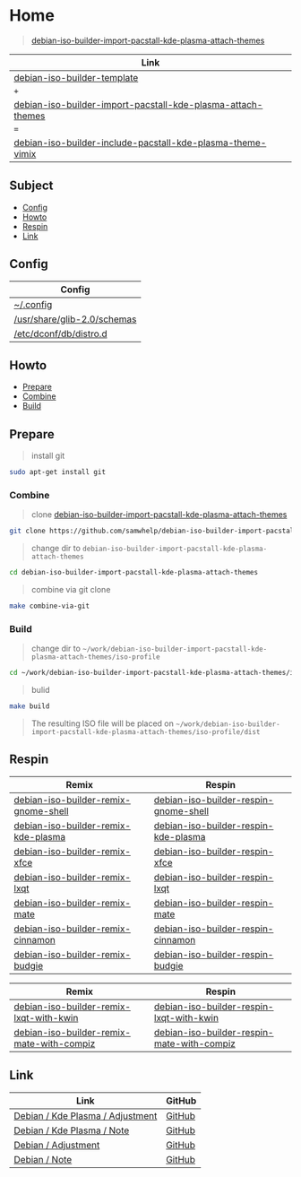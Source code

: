 

# Home

> [debian-iso-builder-import-pacstall-kde-plasma-attach-themes](https://samwhelp.github.io/debian-iso-builder-import-pacstall-kde-plasma-attach-themes/)

| Link |
| ---- |
| [debian-iso-builder-template](https://github.com/samwhelp/debian-iso-builder-template) |
| `+` |
| [debian-iso-builder-import-pacstall-kde-plasma-attach-themes](https://github.com/samwhelp/debian-iso-builder-import-pacstall-kde-plasma-attach-themes) |
| `=` |
| [debian-iso-builder-include-pacstall-kde-plasma-theme-vimix](https://github.com/samwhelp/debian-iso-builder-include-pacstall-kde-plasma-theme-vimix) |




## Subject

* [Config](#config)
* [Howto](#howto)
* [Respin](#respin)
* [Link](#link)




## Config

| Config |
| ------ |
| [~/.config](https://github.com/samwhelp/debian-iso-builder-import-pacstall-kde-plasma-attach-themes/tree/main/profile/template/asset/overlay/etc/skel/.config) |
| [/usr/share/glib-2.0/schemas](https://github.com/samwhelp/debian-iso-builder-import-pacstall-kde-plasma-attach-themes/tree/main/profile/template/asset/overlay/usr/share/glib-2.0/schemas) |
| [/etc/dconf/db/distro.d](https://github.com/samwhelp/debian-iso-builder-import-pacstall-kde-plasma-attach-themes/tree/main/profile/template/asset/overlay/etc/dconf/db/distro.d) |




## Howto

* [Prepare](#prepare)
* [Combine](#combine)
* [Build](#build)




## Prepare

> install git

``` sh
sudo apt-get install git
```




### Combine

> clone [debian-iso-builder-import-pacstall-kde-plasma-attach-themes](https://github.com/samwhelp/debian-iso-builder-import-pacstall-kde-plasma-attach-themes)

``` sh
git clone https://github.com/samwhelp/debian-iso-builder-import-pacstall-kde-plasma-attach-themes.git
```


> change dir to `debian-iso-builder-import-pacstall-kde-plasma-attach-themes`

``` sh
cd debian-iso-builder-import-pacstall-kde-plasma-attach-themes
```


> combine via git clone

``` sh
make combine-via-git
```


### Build


> change dir to `~/work/debian-iso-builder-import-pacstall-kde-plasma-attach-themes/iso-profile`

``` sh
cd ~/work/debian-iso-builder-import-pacstall-kde-plasma-attach-themes/iso-profile
```


> bulid

``` sh
make build
```

> The resulting ISO file will be placed on `~/work/debian-iso-builder-import-pacstall-kde-plasma-attach-themes/iso-profile/dist`




## Respin

| Remix | Respin |
| ----- | ------ |
| [debian-iso-builder-remix-gnome-shell](https://github.com/samwhelp/debian-iso-builder-remix-gnome-shell) | [debian-iso-builder-respin-gnome-shell](https://github.com/samwhelp/debian-iso-builder-respin-gnome-shell) |
| [debian-iso-builder-remix-kde-plasma](https://github.com/samwhelp/debian-iso-builder-remix-kde-plasma) | [debian-iso-builder-respin-kde-plasma](https://github.com/samwhelp/debian-iso-builder-respin-kde-plasma) |
| [debian-iso-builder-remix-xfce](https://github.com/samwhelp/debian-iso-builder-remix-xfce) | [debian-iso-builder-respin-xfce](https://github.com/samwhelp/debian-iso-builder-respin-xfce) |
| [debian-iso-builder-remix-lxqt](https://github.com/samwhelp/debian-iso-builder-remix-lxqt) | [debian-iso-builder-respin-lxqt](https://github.com/samwhelp/debian-iso-builder-respin-lxqt) |
| [debian-iso-builder-remix-mate](https://github.com/samwhelp/debian-iso-builder-remix-mate) | [debian-iso-builder-respin-mate](https://github.com/samwhelp/debian-iso-builder-respin-mate) |
| [debian-iso-builder-remix-cinnamon](https://github.com/samwhelp/debian-iso-builder-remix-cinnamon) | [debian-iso-builder-respin-cinnamon](https://github.com/samwhelp/debian-iso-builder-respin-cinnamon) |
| [debian-iso-builder-remix-budgie](https://github.com/samwhelp/debian-iso-builder-remix-budgie) | [debian-iso-builder-respin-budgie](https://github.com/samwhelp/debian-iso-builder-respin-budgie) |


| Remix | Respin |
| ----- | ------ |
| [debian-iso-builder-remix-lxqt-with-kwin](https://github.com/samwhelp/debian-iso-builder-remix-lxqt-with-kwin) | [debian-iso-builder-respin-lxqt-with-kwin](https://github.com/samwhelp/debian-iso-builder-respin-lxqt-with-kwin) |
| [debian-iso-builder-remix-mate-with-compiz](https://github.com/samwhelp/debian-iso-builder-remix-mate-with-compiz) | [debian-iso-builder-respin-mate-with-compiz](https://github.com/samwhelp/debian-iso-builder-respin-mate-with-compiz) |




## Link

| Link | GitHub |
| ---- | ------ |
| [Debian / Kde Plasma / Adjustment](https://samwhelp.github.io/debian-kde-plasma-adjustment/) | [GitHub](https://github.com/samwhelp/debian-kde-plasma-adjustment) |
| [Debian / Kde Plasma / Note](https://samwhelp.github.io/note-about-debian-kde-plasma/) | [GitHub](https://github.com/samwhelp/note-about-debian-kde-plasma) |
| [Debian / Adjustment](https://samwhelp.github.io/debian-adjustment/) | [GitHub](https://github.com/samwhelp/debian-adjustment) |
| [Debian / Note](https://samwhelp.github.io/note-about-debian/) | [GitHub](https://github.com/samwhelp/note-about-debian) |
